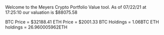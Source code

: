 Welcome to the Meyers Crypto Portfolio Value tool. 
As of 07/22/21 at 17:25:10 our valuation is $88075.58 

BTC Price = $32188.41
 ETH Price = $2001.33
BTC Holdings = 1.06BTC
 ETH holdings = 26.960005962ETH 

